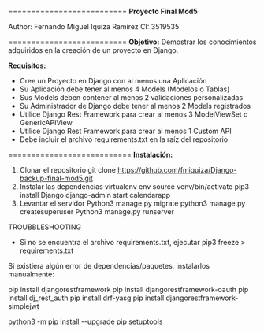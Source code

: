 ==========================
**Proyecto Final Mod5**

Author: Fernando Miguel Iquiza Ramirez
CI: 3519535

==========================
**Objetivo:**
Demostrar los conocimientos adquiridos en la creación de un proyecto en
Django.

**Requisitos:**
- Cree un Proyecto en Django con al menos una Aplicación
- Su Aplicación debe tener al menos 4 Models (Modelos o Tablas)
- Sus Models deben contener al menos 2 validaciones personalizadas
- Su Administrador de Django debe tener al menos 2 Models registrados
- Utilice Django Rest Framework para crear al menos 3 ModelViewSet o
GenericAPIView
- Utilice Django Rest Framework para crear al menos 1 Custom API
- Debe incluir el archivo requirements.txt en la raíz del repositorio

===========================
**Instalación:**

1. Clonar el repositorio
   git clone https://github.com/fmiquiza/Django-backup-final-mod5.git
2. Instalar las dependencias
   virtualenv env
    source venv/bin/activate
    pip3 install Django
    django-admin start calendarapp
3. Levantar el servidor
   Python3 manage.py migrate
   python3 manage.py createsuperuser
   Python3 manage.py runserver

TROUBBLESHOOTING
- Si no se encuentra el archivo requirements.txt, ejecutar pip3 freeze > requirements.txt

Si existiera algún error de dependencias/paquetes, instalarlos manualmente:

pip install djangorestframework
pip install djangorestframework-oauth
pip install dj_rest_auth
pip install drf-yasg
pip install djangorestframework-simplejwt

python3 -m pip install --upgrade pip setuptools


